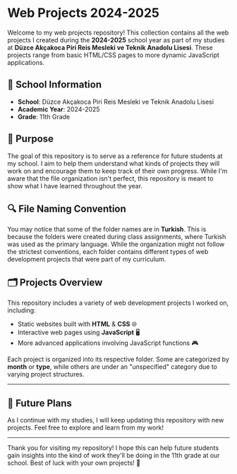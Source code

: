 # Web Projects 2024-2025

Welcome to my web projects repository! This collection contains all the web projects I created during the **2024-2025** school year as part of my studies at **Düzce Akçakoca Piri Reis Mesleki ve Teknik Anadolu Lisesi**. These projects range from basic HTML/CSS pages to more dynamic JavaScript applications.

## 🏫 School Information

- **School**: Düzce Akçakoca Piri Reis Mesleki ve Teknik Anadolu Lisesi
- **Academic Year**: 2024-2025
- **Grade**: 11th Grade

## 🎯 Purpose

The goal of this repository is to serve as a reference for future students at my school. I aim to help them understand what kinds of projects they will work on and encourage them to keep track of their own progress. While I'm aware that the file organization isn't perfect, this repository is meant to show what I have learned throughout the year.

## 🔍 File Naming Convention

You may notice that some of the folder names are in **Turkish**. This is because the folders were created during class assignments, where Turkish was used as the primary language. While the organization might not follow the strictest conventions, each folder contains different types of web development projects that were part of my curriculum.

## 🗂 Projects Overview

This repository includes a variety of web development projects I worked on, including:

- Static websites built with **HTML** & **CSS** 🌐
- Interactive web pages using **JavaScript** 🖥️
- More advanced applications involving JavaScript functions 🎮

Each project is organized into its respective folder. Some are categorized by **month** or **type**, while others are under an "unspecified" category due to varying project structures.

---

## 📌 Future Plans

As I continue with my studies, I will keep updating this repository with new projects. Feel free to explore and learn from my work!

---

Thank you for visiting my repository! I hope this can help future students gain insights into the kind of work they'll be doing in the 11th grade at our school. Best of luck with your own projects! 🌟
